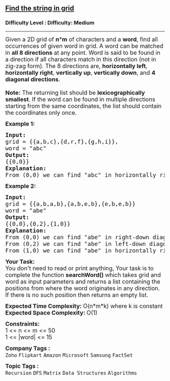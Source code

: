 <h2><a href="https://www.geeksforgeeks.org/problems/find-the-string-in-grid0111/1?page=1&category=DFS&company=Amazon,Google&status=unsolved&sortBy=submissions">Find the string in grid</a></h2><h3>Difficulty Level : Difficulty: Medium</h3><hr><div class="problems_problem_content__Xm_eO"><p><span style="font-size: 18px;">Given a 2D grid&nbsp;of <strong>n</strong>*<strong>m</strong> of characters and a <strong>word</strong>, find all occurrences of given word in grid. A word can be matched in <strong>all 8 directions</strong> at any point. Word is said to be found in a direction if all characters match in this direction (not in zig-zag form). The 8 directions are, <strong>horizontally left</strong>, <strong>horizontally right</strong>, <strong>vertically up</strong>, <strong>vertically down</strong>, and <strong>4 diagonal directions</strong>.<br><br><strong>Note:</strong> The returning list should be <strong>lexicographically smallest</strong>. If the word can be found in multiple directions starting from the same coordinates, the list should contain the coordinates only once.&nbsp;</span></p>
<p><span style="font-size: 18px;"><strong>Example 1:</strong></span></p>
<pre><span style="font-size: 18px;"><strong>Input: <br></strong>grid = {{a,b,c},{d,r,f},{g,h,i}},
word = "abc"
<strong>Output: <br></strong>{{0,0}}
<strong>Explanation: <br></strong>From (0,0) we can find "abc" in horizontally right direction.</span>
</pre>
<p><span style="font-size: 18px;"><strong>Example 2:</strong></span></p>
<pre><span style="font-size: 18px;"><strong>Input: <br></strong>grid = {{a,b,a,b},{a,b,e,b},{e,b,e,b}}
word = "abe"
<strong>Output: <br></strong>{{0,0},{0,2},{1,0}}
<strong>Explanation: <br></strong>From (0,0) we can find "abe" in right-down diagonal. <br>From (0,2) we can find "abe" in left-down diagonal. <br>From (1,0) we can find "abe" in horizontally right direction.</span>
</pre>
<p><span style="font-size: 18px;"><strong>Your Task:</strong><br>You don't need to read or print anything, Your task is to complete the function&nbsp;<strong>searchWord()&nbsp;</strong>which takes grid and word as input parameters and returns a list containing the positions from where the word originates&nbsp;in any direction. If there is no such position then returns an&nbsp;empty&nbsp;list.</span></p>
<p><span style="font-size: 18px;"><strong>Expected Time Complexity:&nbsp;</strong>O(n*m*k) where k is constant<br><strong>Expected Space Complexity:&nbsp;</strong>O(1)</span></p>
<p><span style="font-size: 18px;"><strong>Constraints:</strong><br>1 &lt;= n &lt;= m &lt;= 50<br>1 &lt;= |word| &lt;= 15</span></p></div><p><span style=font-size:18px><strong>Company Tags : </strong><br><code>Zoho</code>&nbsp;<code>Flipkart</code>&nbsp;<code>Amazon</code>&nbsp;<code>Microsoft</code>&nbsp;<code>Samsung</code>&nbsp;<code>FactSet</code>&nbsp;<br><p><span style=font-size:18px><strong>Topic Tags : </strong><br><code>Recursion</code>&nbsp;<code>DFS</code>&nbsp;<code>Matrix</code>&nbsp;<code>Data Structures</code>&nbsp;<code>Algorithms</code>&nbsp;
